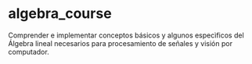 # algebra_course
Comprender e implementar conceptos básicos y algunos especìficos del Álgebra lineal necesarios para procesamiento de señales y visión por computador.
